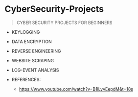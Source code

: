 # CyberSecurity-Projects

> CYBER SECURITY PROJECTS FOR BEGINNERS

- KEYLOGGING

- DATA ENCRYPTION

- REVERSE ENGINEERING 

- WEBSITE SCRAPING

- LOG-EVENT ANALYSIS 

- REFERENCES:
  * https://www.youtube.com/watch?v=B1lLvvEepdM&t=18s
